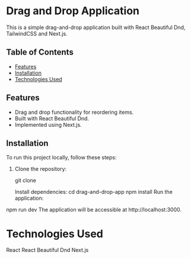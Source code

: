 # Drag and Drop Application

This is a simple drag-and-drop application built with React Beautiful Dnd, TailwindCSS and Next.js.

## Table of Contents

- [Features](#features)
- [Installation](#installation)
- [Technologies Used](#technologies-used)

## Features

- Drag and drop functionality for reordering items.
- Built with React Beautiful Dnd.
- Implemented using Next.js.


## Installation

To run this project locally, follow these steps:

1. Clone the repository:


   git clone <repository-url>

   Install dependencies:
cd drag-and-drop-app
npm install
Run the application:

npm run dev
The application will be accessible at http://localhost:3000.


# Technologies Used
React
React Beautiful Dnd
Next.js

